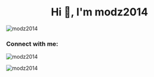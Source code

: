 <h1 align="center">Hi 👋, I'm modz2014</h1>
<p align="left"> <img src="https://komarev.com/ghpvc/?username=modz2014&label=Profile%20views&color=0e75b6&style=flat" alt="modz2014" /> </p>

<h3 align="left">Connect with me:</h3>
<p align="left">
</p>

<p><img align="center" src="https://github-readme-stats.vercel.app/api/top-langs?username=modz2014&show_icons=true&locale=en&layout=compact&theme=transparent" alt="modz2014" /></p>

<p><img align="center" src="https://github-readme-streak-stats.herokuapp.com/?user=modz2014&theme=transparent" alt="modz2014" /></p>
